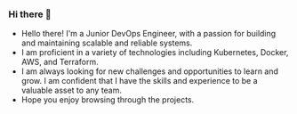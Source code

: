 ### Hi there 👋

<!--
**Slvr-one/Slvr-one** is a ✨ _special_ ✨ repository because its `README.md` (this file) appears on your GitHub profile.

Here are some ideas to get you started:

- 🔭 I’m currently working on ...
- 🌱 I’m currently learning ...
- 👯 I’m looking to collaborate on ...
- 🤔 I’m looking for help with ...
- 💬 Ask me about ...
- 📫 How to reach me: ...
- 😄 Pronouns: ...
- ⚡ Fun fact: ...
-->

* Hello there! I'm a Junior DevOps Engineer, with a passion for building and maintaining scalable and reliable systems. 
* I am proficient in a variety of technologies including Kubernetes, Docker, AWS, and Terraform.
* I am always looking for new challenges and opportunities to learn and grow. I am confident that I have the skills and experience to be a valuable asset to any team.
* Hope you enjoy browsing through the projects.
